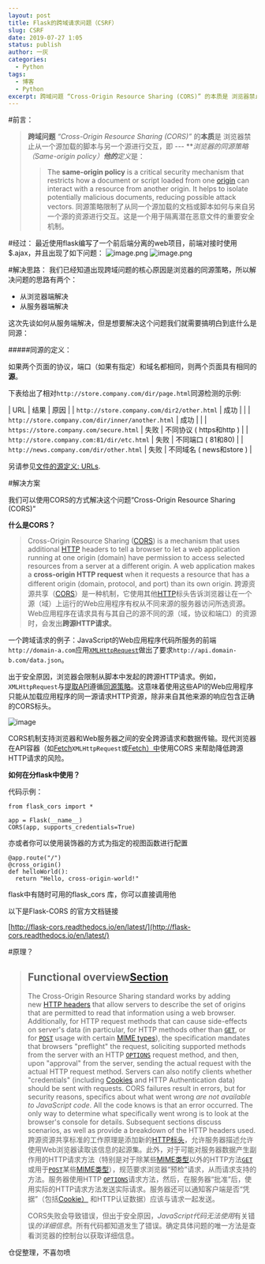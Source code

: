 ```yaml
---
layout: post
title: Flask的跨域请求问题（CSRF）
slug: CSRF
date: 2019-07-27 1:05
status: publish
author: 一灰
categories: 
  - Python
tags: 
  - 博客
  - Python
excerpt: 跨域问题 “Cross-Origin Resource Sharing (CORS)” 的本质是 浏览器禁止从一个源加载的脚本与另一个源进行交互，即 —- 浏览器的同源策略
---
```


#前言：
   >**跨域问题**  *“Cross-Origin Resource Sharing (CORS)”* 的**本质**是 浏览器禁止从一个源加载的脚本与另一个源进行交互，即 --- ***浏览器的同源策略（Same-origin policy）***他的**定义**是：
>> The **same-origin policy** is a critical security mechanism that restricts how a document or script loaded from one [origin](https://developer.mozilla.org/en-US/docs/Glossary/origin "origin: Web content's origin is defined by the scheme (protocol), host (domain), and port of the URL used to access it. Two objects have the same origin only when the scheme, host, and port all match.") can interact with a resource from another origin. It helps to isolate potentially malicious documents, reducing possible attack vectors.
同源策略限制了从同一个源加载的文档或脚本如何与来自另一个源的资源进行交互。这是一个用于隔离潜在恶意文件的重要安全机制。

#经过：
   最近使用flask编写了一个前后端分离的web项目，前端对接时使用$.ajax，并且出现了如下问题：
![image.png](https://upload-images.jianshu.io/upload_images/9076474-05f27195b6a09b7a.png?imageMogr2/auto-orient/strip%7CimageView2/2/w/1240)
![image.png](https://upload-images.jianshu.io/upload_images/9076474-174e3c5b1e0dcdd2.png?imageMogr2/auto-orient/strip%7CimageView2/2/w/1240)


#解决思路：
我们已经知道出现跨域问题的核心原因是浏览器的同源策略，所以解决问题的思路有两个：
* 从浏览器端解决
* 从服务器端解决

这次先谈如何从服务端解决，但是想要解决这个问题我们就需要搞明白到底什么是同源：

#####同源的定义：

如果两个页面的协议，端口（如果有指定）和域名都相同，则两个页面具有相同的**源**。

下表给出了相对`http://store.company.com/dir/page.html`同源检测的示例:

| URL | 结果 | 原因 |
| `http://store.company.com/dir2/other.html` | 成功 |  |
| `http://store.company.com/dir/inner/another.html` | 成功 |  |
| `https://store.company.com/secure.html` | 失败 | 不同协议 ( https和http ) |
| `http://store.company.com:81/dir/etc.html` | 失败 | 不同端口 ( 81和80) |
| `http://news.company.com/dir/other.html` | 失败 | 不同域名 ( news和store ) |

另请参见[文件的源定义: URLs](https://developer.mozilla.org/en-US/docs/Same-origin_policy_for_file:_URIs).

#解决方案

我们可以使用CORS的方式解决这个问题“Cross-Origin Resource Sharing (CORS)”

**什么是CORS？**

>Cross-Origin Resource Sharing ([CORS](https://developer.mozilla.org/en-US/docs/Glossary/CORS "CORS: CORS (Cross-Origin Resource Sharing) is a system, consisting of transmitting HTTP headers, that determines whether browsers block frontend JavaScript code from accessing responses for cross-origin requests.")) is a mechanism that uses additional [HTTP](https://developer.mozilla.org/en-US/docs/Glossary/HTTP "HTTP: The HyperText Transfer Protocol (HTTP) is the underlying network protocol that enables transfer of hypermedia documents on the Web, typically between a browser and a server so that humans can read them. The current version of the HTTP specification is called HTTP/2.") headers to tell a browser to let a web application running at one origin (domain) have permission to access selected resources from a server at a different origin. A web application makes a **cross-origin HTTP request** when it requests a resource that has a different origin (domain, protocol, and port) than its own origin.
跨源资源共享（[CORS](https://developer.mozilla.org/en-US/docs/Glossary/CORS "CORS：CORS（跨源资源共享）是一个系统，由传输HTTP标头组成，用于确定浏览器是否阻止前端JavaScript代码访问跨源请求的响应。")）是一种机制，它使用其他[HTTP](https://developer.mozilla.org/en-US/docs/Glossary/HTTP "HTTP：超文本传输​​协议（HTTP）是底层网络协议，它允许在Web上传输超媒体文档，通常在浏览器和服务器之间传输，以便人们可以读取它们。 HTTP规范的当前版本称为HTTP / 2。")标头告诉浏览器让在一个源（域）上运行的Web应用程序有权从不同来源的服务器访问所选资源。Web应用程序在请求具有与其自己的源不同的源（域，协议和端口）的资源时，会发出**跨源HTTP请求**。


一个跨域请求的例子：JavaScript的Web应用程序代码所服务的前端`http://domain-a.com`应用[`XMLHttpRequest`](https://developer.mozilla.org/en-US/docs/Web/API/XMLHttpRequest "使用XMLHttpRequest（XHR）对象与服务器进行交互。 您可以从URL检索数据，而无需进行整页刷新。 这使网页只更新页面的一部分，而不会中断用户正在做的事情。")做出了要求`http://api.domain-b.com/data.json`。

出于安全原因，浏览器会限制从脚本中发起的跨源HTTP请求。例如，`XMLHttpRequest`与[提取API](https://developer.mozilla.org/en-US/docs/Web/API/Fetch_API)遵循[同源策略](https://developer.mozilla.org/en-US/docs/Web/Security/Same-origin_policy)。这意味着使用这些API的Web应用程序只能从加载应用程序的同一源请求HTTP资源，除非来自其他来源的响应包含正确的CORS标头。

![image](http://upload-images.jianshu.io/upload_images/9076474-4b5467b967b622e0.png?imageMogr2/auto-orient/strip%7CimageView2/2/w/1240)

CORS机制支持浏览器和Web服务器之间的安全跨源请求和数据传输。现代浏览器在API容器（如[Fetch](https://developer.mozilla.org/en-US/docs/Web/API/Fetch_API)`XMLHttpRequest`或[Fetch）中](https://developer.mozilla.org/en-US/docs/Web/API/Fetch_API)使用CORS 来帮助降低跨源HTTP请求的风险。

**如何在分flask中使用？**

代码示例：
```
from flask_cors import *

app = Flask(__name__)
CORS(app, supports_credentials=True)
```
亦或者你可以使用装饰器的方式为指定的视图函数进行配置
```
@app.route("/")
@cross_origin()
def helloWorld():
  return "Hello, cross-origin-world!"
```

flask中有随时可用的flask_cors 库，你可以直接调用他

以下是Flask-CORS 的官方文档链接

[http://flask-cors.readthedocs.io/en/latest/](http://flask-cors.readthedocs.io/en/latest/)

#原理？

>## Functional overview[Section](https://developer.mozilla.org/en-US/docs/Web/HTTP/CORS#Functional_overview)
>
>The Cross-Origin Resource Sharing standard works by adding new [HTTP headers](https://developer.mozilla.org/en-US/docs/Web/HTTP/Headers) that allow servers to describe the set of origins that are permitted to read that information using a web browser. Additionally, for HTTP request methods that can cause side-effects on server's data (in particular, for HTTP methods other than [`GET`](https://developer.mozilla.org/en-US/docs/Web/HTTP/Methods/GET "The HTTP GET method requests a representation of the specified resource. Requests using GET should only retrieve data."), or for [`POST`](https://developer.mozilla.org/en-US/docs/Web/HTTP/Methods/POST "The HTTP POST method sends data to the server. The type of the body of the request is indicated by the Content-Type header.") usage with certain [MIME types](https://developer.mozilla.org/en-US/docs/Web/HTTP/Basics_of_HTTP/MIME_types)), the specification mandates that browsers "preflight" the request, soliciting supported methods from the server with an HTTP [`OPTIONS`](https://developer.mozilla.org/en-US/docs/Web/HTTP/Methods/OPTIONS "The HTTP OPTIONS method is used to describe the communication options for the target resource. The client can specify a URL for the OPTIONS method, or an asterisk (*) to refer to the entire server.") request method, and then, upon "approval" from the server, sending the actual request with the actual HTTP request method. Servers can also notify clients whether "credentials" (including [Cookies](https://developer.mozilla.org/en-US/docs/Web/HTTP/Cookies) and HTTP Authentication data) should be sent with requests.
CORS failures result in errors, but for security reasons, specifics about what went wrong *are not available to JavaScript code*. All the code knows is that an error occurred. The only way to determine what specifically went wrong is to look at the browser's console for details.
Subsequent sections discuss scenarios, as well as provide a breakdown of the HTTP headers used.
跨源资源共享标准的工作原理是添加新的[HTTP标头](https://developer.mozilla.org/en-US/docs/Web/HTTP/Headers)，允许服务器描述允许使用Web浏览器读取该信息的起源集。此外，对于可能对服务器数据产生副作用的HTTP请求方法（特别是对于除某些[MIME类型](https://developer.mozilla.org/en-US/docs/Web/HTTP/Basics_of_HTTP/MIME_types)以外的HTTP方法[`GET`](https://developer.mozilla.org/en-US/docs/Web/HTTP/Methods/GET "HTTP GET方法请求指定资源的表示。 使用GET的请求应该只检索数据。")或用于[`POST`](https://developer.mozilla.org/en-US/docs/Web/HTTP/Methods/POST "HTTP POST方法将数据发送到服务器。 请求正文的类型由Content-Type标头指示。")某些[MIME类型](https://developer.mozilla.org/en-US/docs/Web/HTTP/Basics_of_HTTP/MIME_types)），规范要求浏览器“预检”请求，从而请求支持的方法。服务器使用HTTP [`OPTIONS`](https://developer.mozilla.org/en-US/docs/Web/HTTP/Methods/OPTIONS "HTTP OPTIONS方法用于描述目标资源的通信选项。 客户端可以指定OPTIONS方法的URL，也可以指定星号（*）来引用整个服务器。")请求方法，然后，在服务器“批准”后，使用实际的HTTP请求方法发送实际请求。服务器还可以通知客户端是否“凭据”（包括[Cookie）](https://developer.mozilla.org/en-US/docs/Web/HTTP/Cookies) 和HTTP认证数据）应该与请求一起发送。
>
>CORS失败会导致错误，但出于安全原因，*JavaScript代码无法使用*有关错误*的详细信息*。所有代码都知道发生了错误。确定具体问题的唯一方法是查看浏览器的控制台以获取详细信息。


仓促整理，不喜勿喷


